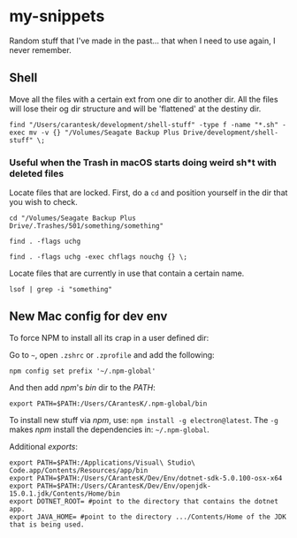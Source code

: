 # my-snippets
Random stuff that I've made in the past... that when I need to use again, I never remember.

## Shell

Move all the files with a certain ext from one dir to another dir. All the files will lose their og dir structure and will be 'flattened' at the destiny dir.

`find "/Users/carantesk/development/shell-stuff" -type f -name "*.sh" -exec mv -v {} "/Volumes/Seagate Backup Plus Drive/development/shell-stuff" \;`

### Useful when the Trash in macOS starts doing weird sh*t with deleted files

Locate files that are locked. First, do a `cd` and position yourself in the dir that you wish to check.

`cd "/Volumes/Seagate Backup Plus Drive/.Trashes/501/something/something"`

`find . -flags uchg`

`find . -flags uchg -exec chflags nouchg {} \;`

Locate files that are currently in use that contain a certain name.

`lsof | grep -i "something"`

## New Mac config for dev env

To force NPM to install all its crap in a user defined dir:

Go to `~`, open `.zshrc` or `.zprofile` and add the following: 

`npm config set prefix '~/.npm-global'`

And then add *npm*'s *bin* dir to the *PATH*:

`export PATH=$PATH:/Users/CArantesK/.npm-global/bin`

To install new stuff via *npm*, use: `npm install -g electron@latest`. The `-g` makes *npm* install the dependencies in: `~/.npm-global`.

Additional *exports*:

```shell
export PATH=$PATH:/Applications/Visual\ Studio\ Code.app/Contents/Resources/app/bin
export PATH=$PATH:/Users/CArantesK/Dev/Env/dotnet-sdk-5.0.100-osx-x64
export PATH=$PATH:/Users/CArantesK/Dev/Env/openjdk-15.0.1.jdk/Contents/Home/bin
export DOTNET_ROOT= #point to the directory that contains the dotnet app.
export JAVA_HOME= #point to the directory .../Contents/Home of the JDK that is being used.
````
